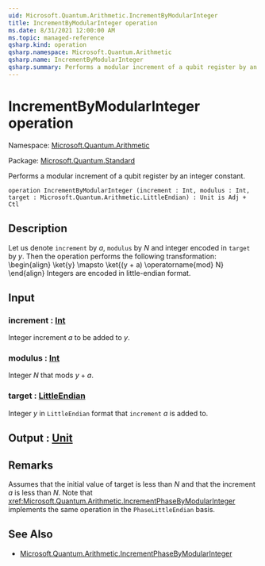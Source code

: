 ```yaml
---
uid: Microsoft.Quantum.Arithmetic.IncrementByModularInteger
title: IncrementByModularInteger operation
ms.date: 8/31/2021 12:00:00 AM
ms.topic: managed-reference
qsharp.kind: operation
qsharp.namespace: Microsoft.Quantum.Arithmetic
qsharp.name: IncrementByModularInteger
qsharp.summary: Performs a modular increment of a qubit register by an integer constant.
---
```


# IncrementByModularInteger operation

Namespace: [Microsoft.Quantum.Arithmetic](xref:Microsoft.Quantum.Arithmetic)

Package: [Microsoft.Quantum.Standard](https://nuget.org/packages/Microsoft.Quantum.Standard)


Performs a modular increment of a qubit register by an integer constant.

```qsharp
operation IncrementByModularInteger (increment : Int, modulus : Int, target : Microsoft.Quantum.Arithmetic.LittleEndian) : Unit is Adj + Ctl
```


## Description

Let us denote `increment` by $a$, `modulus` by $N$ and integer encoded in `target` by $y$.Then the operation performs the following transformation:\begin{align}\ket{y} \mapsto \ket{(y + a) \operatorname{mod} N}\end{align}Integers are encoded in little-endian format.

## Input

### increment : [Int](xref:microsoft.quantum.qsharp.valueliterals#int-literals)

Integer increment $a$ to be added to $y$.


### modulus : [Int](xref:microsoft.quantum.qsharp.valueliterals#int-literals)

Integer $N$ that mods $y + a$.


### target : [LittleEndian](xref:Microsoft.Quantum.Arithmetic.LittleEndian)

Integer $y$ in `LittleEndian` format that `increment` $a$ is added to.



## Output : [Unit](xref:microsoft.quantum.qsharp.valueliterals#unit-literal)



## Remarks

Assumes that the initial value of target is less than $N$and that the increment $a$ is less than $N$.Note that<xref:Microsoft.Quantum.Arithmetic.IncrementPhaseByModularInteger> implementsthe same operation in the `PhaseLittleEndian` basis.

## See Also

- [Microsoft.Quantum.Arithmetic.IncrementPhaseByModularInteger](xref:Microsoft.Quantum.Arithmetic.IncrementPhaseByModularInteger)